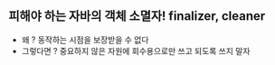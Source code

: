         
## 피해야 하는 자바의 객체 소멸자! finalizer, cleaner

- 왜 ? 동작하는 시점을 보장받을 수 없다
- 그렇다면 ? 중요하지 않은 자원에 회수용으로만 쓰고 되도록 쓰지 말자
